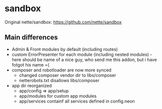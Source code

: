 sandbox
=======
Original nette/sandbox: https://github.com/nette/sandbox

Main differences
----
- Admin & Front modules by default (including routes)
- custom ErrorPresenter for each module (including nested modules) - here should be name of a nice guy, who send me this addon, but i have fotgot his name =(
- composer and robotloader are now more synced
  - changed composer vendor dir to libs/composer
  - netterobots.txt disallows libs/composer
- app dir reorganized
  - app/config => app/setup
  - app/modules for custom app modules
  - app/services containf all services defined in config.neon
